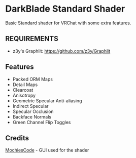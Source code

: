 # DarkBlade Standard Shader
Basic Standard shader for VRChat with some extra features.

## REQUIREMENTS
- z3y's Graphlit: https://github.com/z3y/Graphlit
## Features
- Packed ORM Maps
- Detail Maps
- Clearcoat
- Anisotropy
- Geometric Specular Anti-aliasing
- Indirect Specular
- Specular Occlusion
- Backface Normals
- Green Channel Flip Toggles

## Credits

[MochiesCode](https://github.com/MochiesCode/Mochies-Unity-Shaders/releases) - GUI used for the shader
